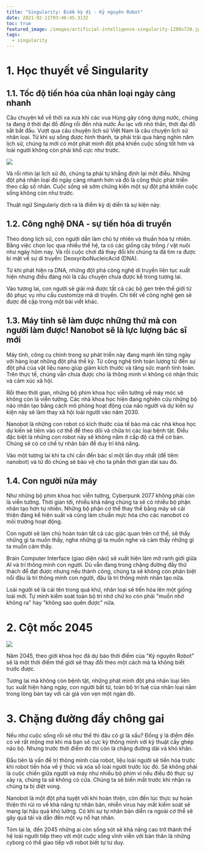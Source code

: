 ```yaml
---
title: "Singularity: Điểm kỳ dị - Kỷ nguyên Robot"
date: 2021-02-11T03:46:45.313Z
toc: true
featured_image: /images/artificial-intelligence-singularity-1280x720.jpg
tags:
  - singularity
---
```

# 1. Học thuyết về Singularity

## 1.1. Tốc độ tiến hóa của nhân loại ngày càng nhanh

Câu chuyện kể về thời xa xưa khi các vua Hùng gây công dựng nước, chúng ta đang ở thời đại đồ đồng rồi đến nhà nước Âu lạc với nhỏ thần, thời đại đồ sắt bắt đầu. Vượt qua câu chuyện lịch sử Việt Nam là câu chuyện lịch sử nhân loại. Từ khi sự sống được hình thành, ta phải trải qua hàng nghìn năm lịch sử, chúng ta mới có một phát minh đột phá khiến cuộc sống tốt hơn và loài người không còn phải khổ cực như trước.

![](/images/countdown2singularity.jpg)

Và rồi nhìn lại lịch sử đó, chúng ta phải tự khẳng định lại một điều. Những đột phá nhân loại đó ngày càng nhanh hơn và đó là công thức phát triển theo cấp số nhân. Cuộc sống sẽ sớm chứng kiến một sự đột phá khiến cuộc sống không còn như trước.

Thuật ngữ Singulariy dịch ra là điểm kỳ dị diễn tả sự kiện này.

## 1.2. Công nghệ DNA - sự tiến hóa di truyền

Theo dòng lịch sử, con người dần làm chủ tự nhiên và thuần hóa tự nhiên. Bằng việc chọn lọc qua nhiều thế hệ, ta có các giống cây trồng / vật nuôi như ngày hôm nay. Và rồi cuộc chơi đã thay đổi khi chúng ta đã tìm ra được bí mật về sự di truyền: DeoxyriboNucleicAcid (DNA).

Từ khi phát hiện ra DNA, những đột phá công nghệ di truyền liên tục xuất hiện nhưng điều đáng nói là câu chuyện chưa được kể trong tương lai.

Vào tương lai, con người sẽ giải mã được tất cả các bộ gen trên thế giới từ đó phục vụ nhu cầu customize mã di truyền. Chi tiết về công nghệ gen sẽ được đề cập trong một bài viết khác.

## 1.3. Máy tính sẽ làm được những thứ mà con người làm được! Nanobot sẽ là lực lượng bác sĩ mới

Máy tính, công cụ chính trong sự phát triển này đang mạnh lên từng ngày với hàng loạt những đột phá thế kỷ. Từ công nghệ tính toán lượng tử đến sự đột phá của vật liệu nano giúp giảm kích thước và tăng sức mạnh tính toán. Trên thực tế, chúng vẫn chưa được cho là thông minh vì không có nhận thức và cảm xúc xã hội. 

Rồi theo thời gian, những bộ phim khoa học viễn tưởng về máy móc sẽ không còn là viễn tưởng. Các nhà khoa học hiện đang nghiên cứu những bộ não nhân tạo bằng cách mô phỏng hoạt động của não người và dự kiến sự kiện này sẽ làm thay xã hội loài người vào năm 2030.

Nanobot là những con robot có kích thước của tế bào mà các nhà khoa học dự kiến sẽ tiêm vào cơ thể để theo dõi và chữa trị các loại bệnh tật. Điều đặc biệt là những con robot này sẽ không nằm ở cấp độ cá thể cơ bản. Chúng sẽ có cơ chế tự nhân bản để duy trì khả năng.

Vào một tương lai khi ta chỉ cần đến bác sĩ một lần duy nhất (để tiêm nanobot) và từ đó chúng sẽ bảo vệ cho ta phần thời gian dài sau đó.

## 1.4. Con người nửa máy

Như những bộ phim khoa học  viễn tưởng, Cyberpunk 2077 không phải còn là viễn tưởng. Thời gian tới, nhiều khả năng chúng ta sẽ có nhiều bộ phận nhân tạo hơn tự nhiên. Những bộ phận cơ thể thay thế bằng máy sẽ cải thiện đáng kể hiện suất và cũng làm chuẩn mực hóa cho các nanobot có môi trường hoạt động.

Con người sẽ làm chủ hoàn toàn tất cả các giác quan trên cơ thể, sẽ thấy những gì ta muốn thấy, nghe những gì ta muốn nghe và cảm thấy những gì ta muốn cảm thấy.

Brain Computer Interface (giao diện não) sẽ xuất hiện làm mở ranh giới giữa AI và trí thông minh con người. Dù vẫn đang trong chặng đường đầy thử thách để đạt được nhưng nếu thành công, chúng ta sẽ không còn phân biệt nổi đâu là trí thông minh con người, đâu là trí thông minh nhân tạo nữa.

Loài người sẽ là cái tên trong quá khứ, nhân loại sẽ tiến hóa lên một giống loài mới. Tự mình kiểm soát toàn bộ trí nhớ chứ ko còn phải "muốn nhớ không ra" hay "không sao quên được" nữa.

# 2. Cột mốc 2045

![](https://i.insider.com/566a132bdd089556498b4609)

Năm 2045, theo giới khoa học đã dự báo thời điểm của "Kỷ nguyên Robot" sẽ là một thời điểm thế giới sẽ thay đổi theo một cách mà ta không biết trước được.

Tương lai mà không còn bệnh tật, những phát minh đột phá nhân loại liên tục xuất hiện hàng ngày, con người bất tử, toàn bộ trí tuệ của nhân loại nằm trong lòng bàn tay với cái giá vỏn vẹn một ngàn đô.

# 3. Chặng đường đầy chông gai

Nếu như cuộc sống rồi sẽ như thế thì đâu có gì là xấu? Đồng ý là điểm đến có vẻ rất mộng mơ khi mà bạn sẽ cực kỳ thông minh với kỹ thuật cấy ghép não bộ. Nhưng trước thời điểm đó thì còn là chặng đường dài và khó khăn.

Đầu tiên là vấn đề trí thông minh của robot, liệu loài người sẽ tiến hóa trước khi robot tiến hóa về ý thức và xóa sổ loài người trước lúc đó. Sẽ không phải là cuộc chiến giữa người và máy như nhiều bộ phim vì nếu điều đó thực sự xảy ra, chúng ta sẽ không có cửa. Chúng ta sẽ biến mất trước khi nhận ra chúng ta bị diệt vong.

Nanobot là một đột phá tuyệt vời khi hoàn thiện, còn đến lúc thực sự hoàn thiện thì rủi ro về khả năng tự nhân bản, nhiễn virus hay mất kiểm soát sẽ mang lại hậu quả khó lường. Có khi sự tự nhân bản diễn ra ngoài cơ thể sẽ gây quá tải và dẫn đến một vụ nổ hạt nhân.

Tóm lại là, đến 2045 những ai còn sống sót sẽ khả năng cao trở thành thế hệ loài người tiếp theo với một cuộc sống vĩnh viễn với bản thân là những cyborg có thể giao tiếp với robot biết tự tư duy.